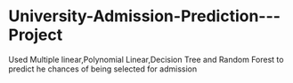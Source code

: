 # University-Admission-Prediction---Project
Used Multiple linear,Polynomial Linear,Decision Tree and Random Forest to predict he chances of being selected for admission
